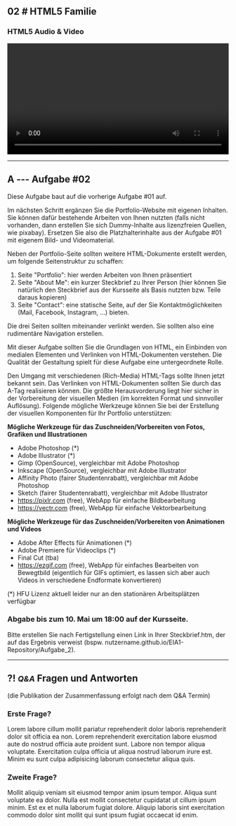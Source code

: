 ## **02 _#_** HTML5 Familie


### HTML5 Audio & Video
<video controls width="100%"> 
    <source src="https://lehre.gabriel-rausch.de/HFU/EIA1_SoSe20/L02/GIS-EIA1-02-HTML-AV.mp4" type="video/mp4"> 
    <a href="https://lehre.gabriel-rausch.de/HFU/EIA1_SoSe20/L02/GIS-EIA1-02-HTML-AV.mp4">Zum Video</a>
</video>

---

## **A _---_** Aufgabe #02

Diese Aufgabe baut auf die vorherige Aufgabe #01 auf.

Im nächsten Schritt ergänzen Sie die Portfolio-Website mit eigenen Inhalten. Sie können dafür bestehende Arbeiten von Ihnen nutzten (falls nicht vorhanden, dann erstellen Sie sich Dummy-Inhalte aus lizenzfreien Quellen, wie pixabay). Ersetzen Sie also die Platzhalterinhalte aus der Aufgabe #01 mit eigenem Bild- und Videomaterial.

Neben der Portfolio-Seite sollten weitere HTML-Dokumente erstellt werden, um folgende Seitenstruktur zu schaffen:

1. Seite "Portfolio": hier werden Arbeiten von Ihnen präsentiert
2. Seite "About Me": ein kurzer Steckbrief zu Ihrer Person (hier können Sie natürlich den Steckbrief aus der Kursseite als Basis nutzten bzw. Teile daraus kopieren)
3. Seite "Contact": eine statische Seite, auf der Sie Kontaktmöglichkeiten (Mail, Facebook, Instagram, ...) bieten.

Die drei Seiten sollten miteinander verlinkt werden. Sie sollten also eine rudimentäre Navigation erstellen.

Mit dieser Aufgabe sollten Sie die Grundlagen von HTML, ein Einbinden von medialen Elementen und Verlinken von HTML-Dokumenten verstehen. Die Qualität der Gestaltung spielt für diese Aufgabe eine untergeordnete Rolle.

Den Umgang mit verschiedenen (Rich-Media) HTML-Tags sollte Ihnen jetzt bekannt sein. Das Verlinken von HTML-Dokumenten sollten Sie durch das A-Tag realisieren können.
Die größte Herausvorderung liegt hier sicher in der Vorbereitung der visuellen Medien (im korrekten Format und sinnvoller Auflösung).
Folgende mögliche Werkzeuge können Sie bei der Erstellung der visuellen Komponenten für Ihr Portfolio unterstützen:

**Mögliche Werkzeuge für das Zuschneiden/Vorbereiten von Fotos, Grafiken und Illustrationen**
- Adobe Photoshop (*)
- Adobe Illustrator (*)
- Gimp (OpenSource), vergleichbar mit Adobe Photoshop
- Inkscape (OpenSource), vergleichbar mit Adobe Illustrator
- Affinity Photo (fairer Studentenrabatt), vergleichbar mit Adobe Photoshop
- Sketch (fairer Studentenrabatt), vergleichbar mit Adobe Illustrator
- https://pixlr.com (free), WebApp für einfache Bildbearbeitung
- https://vectr.com (free), WebApp für einfache Vektorbearbeitung

**Mögliche Werkzeuge für das Zuschneiden/Vorbereiten von Animationen und Videos**
- Adobe After Effects für Animationen (*)
- Adobe Premiere für Videoclips (*)
- Final Cut (tba)
- https://ezgif.com (free), WebApp für einfaches Bearbeiten von Bewegtbild (eigentlich für GIFs optimiert, es lassen sich aber auch Videos in verschiedene Endformate konvertieren)

(*) HFU Lizenz aktuell leider nur an den stationären Arbeitsplätzen verfügbar

### Abgabe bis zum 10. Mai um 18:00 auf der Kursseite.

Bitte erstellen Sie nach Fertigstellung einen Link in Ihrer Steckbrief.htm, der auf das Ergebnis verweist (bspw. nutzername.github.io/EIA1-Repository/Aufgabe_2).


---


## **?! _<small>Q&A</small>_** Fragen und Antworten
(die Publikation der Zusammenfassung erfolgt nach dem Q&A Termin)


### Erste Frage?
Lorem labore cillum mollit pariatur reprehenderit dolor laboris reprehenderit dolor sit officia ea non. Lorem reprehenderit exercitation labore eiusmod aute do nostrud officia aute proident sunt. Labore non tempor aliqua voluptate. Exercitation culpa officia ut aliqua nostrud laborum irure est. Minim eu sunt culpa adipisicing laborum consectetur aliqua quis.

### Zweite Frage?
Mollit aliquip veniam sit eiusmod tempor anim ipsum tempor. Aliqua sunt voluptate ea dolor. Nulla est mollit consectetur cupidatat ut cillum ipsum minim. Est ex et nulla laborum fugiat dolore. Aliquip laboris sint exercitation commodo dolor sint mollit qui sunt ipsum fugiat occaecat id enim.

